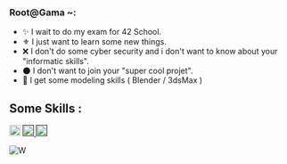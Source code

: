 ### Root@Gama ~: 

  * ✨ I wait to do my exam for 42 School.
  * ⚜️ I just want to learn some new things.
  * ❌ I don't do some cyber security and i don't want to know about your "informatic skills".
  * 🌑 I don't want to join your "super cool projet".
  * 🔨 I get some modeling skills ( Blender / 3dsMax )


<H2>Some Skills :</h2>
<p align="left"><a href="https://www.lua.org/" target="_blank"> <img src="https://upload.wikimedia.org/wikipedia/commons/thumb/c/cf/Lua-Logo.svg/1200px-Lua-Logo.svg.png" alt="bootstrap" width="20" height="20"/></a>
<a href="" target="_blank"> <img src="https://cdn.iconscout.com/icon/free/png-512/c-programming-569564.png" alt="cplusplus" width="20" height="20"/> </a>
<a href="" target="_blank"> <img src="https://upload.wikimedia.org/wikipedia/commons/b/b6/PuTTY_icon_128px.png" alt="cplusplus" width="20" height="20"/> </a>


![W](https://i.pinimg.com/originals/9b/b2/10/9bb210218c5c110a909b218865a64209.gif)
